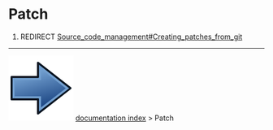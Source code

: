 # Patch
1.  REDIRECT [Source_code_management#Creating_patches_from_git](Source_code_management#Creating_patches_from_git.md)



---
![](images/Button_right.svg) [documentation index](../README.md) > Patch
